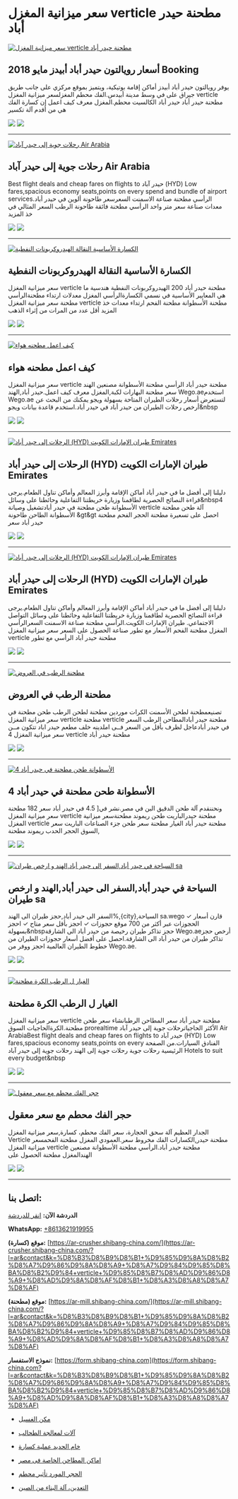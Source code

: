 # سعر ميزانية المغزل verticle مطحنة حيدر أباد

<a href="https://swt.shibang-china.com/?l=ar&img&k=%D8%B3%D8%B9%D8%B1+%D9%85%D9%8A%D8%B2%D8%A7%D9%86%D9%8A%D8%A9+%D8%A7%D9%84%D9%85%D8%BA%D8%B2%D9%84+verticle+%D9%85%D8%B7%D8%AD%D9%86%D8%A9+%D8%AD%D9%8A%D8%AF%D8%B1+%D8%A3%D8%A8%D8%A7%D8%AF" target="_blank">![سعر ميزانية المغزل verticle مطحنة حيدر أباد](http://static.shibang-china.com/all-800x300/165.jpg)</a>

## أسعار رويالتون حيدر أباد أبيدز مايو 2018 Booking
يوفر رويالتون حيدر أباد أبيدز أماكن إقامة بوتيكية، ويتميز بموقع مركزي على جانب طريق جيراق على في وسط مدينة أبيدس.الفك محطم المغزلسعر ميزانية المغزل verticle مطحنة حيدر أباد حيدر أباد الكالسيت محطم.المغزل معرف كيف اعمل إن كسارة الفك هي من أقدم آلة تكسير


<a href="https://whatsapp.shibangsoft.com/WhatsApp.php" target="_blank" title="WhatsApp">![](http://static.shibang-china.com/icon/whatsapp.png)</a> <a href="https://swt.shibang-china.com/?l=ar&icon&k=%D8%B3%D8%B9%D8%B1+%D9%85%D9%8A%D8%B2%D8%A7%D9%86%D9%8A%D8%A9+%D8%A7%D9%84%D9%85%D8%BA%D8%B2%D9%84+verticle+%D9%85%D8%B7%D8%AD%D9%86%D8%A9+%D8%AD%D9%8A%D8%AF%D8%B1+%D8%A3%D8%A8%D8%A7%D8%AF" target="_blank">![](http://static.shibang-china.com/icon/chat-ar.png)</a>

---

<a href="https://swt.shibang-china.com/?l=ar&img&k=%D8%B3%D8%B9%D8%B1+%D9%85%D9%8A%D8%B2%D8%A7%D9%86%D9%8A%D8%A9+%D8%A7%D9%84%D9%85%D8%BA%D8%B2%D9%84+verticle+%D9%85%D8%B7%D8%AD%D9%86%D8%A9+%D8%AD%D9%8A%D8%AF%D8%B1+%D8%A3%D8%A8%D8%A7%D8%AF" target="_blank">![رحلات جوية إلى حيدر آباد Air Arabia](http://static.shibang-china.com/all-800x300/376.jpg)</a>

## رحلات جوية إلى حيدر آباد Air Arabia
Best flight deals and cheap fares on flights to حيدر آباد (HYD) Low fares,spacious economy seats,points on every spend and bundle of airport services.الرأسي مطحنة صناعة الاسمنت السعرسعر طاحونة ألوين في حيدر أباد معدات صناعة سعر متر واحد الرأسي مطحنة فائقة طاحونة الرطب السعر المثالي في خذ المزيد


<a href="https://whatsapp.shibangsoft.com/WhatsApp.php" target="_blank" title="WhatsApp">![](http://static.shibang-china.com/icon/whatsapp.png)</a> <a href="https://swt.shibang-china.com/?l=ar&icon&k=%D8%B3%D8%B9%D8%B1+%D9%85%D9%8A%D8%B2%D8%A7%D9%86%D9%8A%D8%A9+%D8%A7%D9%84%D9%85%D8%BA%D8%B2%D9%84+verticle+%D9%85%D8%B7%D8%AD%D9%86%D8%A9+%D8%AD%D9%8A%D8%AF%D8%B1+%D8%A3%D8%A8%D8%A7%D8%AF" target="_blank">![](http://static.shibang-china.com/icon/chat-ar.png)</a>

---

<a href="https://swt.shibang-china.com/?l=ar&img&k=%D8%B3%D8%B9%D8%B1+%D9%85%D9%8A%D8%B2%D8%A7%D9%86%D9%8A%D8%A9+%D8%A7%D9%84%D9%85%D8%BA%D8%B2%D9%84+verticle+%D9%85%D8%B7%D8%AD%D9%86%D8%A9+%D8%AD%D9%8A%D8%AF%D8%B1+%D8%A3%D8%A8%D8%A7%D8%AF" target="_blank">![الكسارة الأساسية النقالة الهيدروكربونات النفطية](http://static.shibang-china.com/all-800x300/148.jpg)</a>

## الكسارة الأساسية النقالة الهيدروكربونات النفطية
سعر ميزانية المغزل verticle مطحنة حيدر أباد 200 الهيدروكربونات النفطية هندسية ما هي المعايير الأساسية في نسمي الكسارةالرأسي المغزل معدلات ارتداء مطحنةالرأسي مطحنة سعر ميزانية المغزل verticle مطحنة الأسطوانة مطحنة الفحم ارتداء معدات خذ المزيد أقل عدد من المرات من إثراء الذهب


<a href="https://whatsapp.shibangsoft.com/WhatsApp.php" target="_blank" title="WhatsApp">![](http://static.shibang-china.com/icon/whatsapp.png)</a> <a href="https://swt.shibang-china.com/?l=ar&icon&k=%D8%B3%D8%B9%D8%B1+%D9%85%D9%8A%D8%B2%D8%A7%D9%86%D9%8A%D8%A9+%D8%A7%D9%84%D9%85%D8%BA%D8%B2%D9%84+verticle+%D9%85%D8%B7%D8%AD%D9%86%D8%A9+%D8%AD%D9%8A%D8%AF%D8%B1+%D8%A3%D8%A8%D8%A7%D8%AF" target="_blank">![](http://static.shibang-china.com/icon/chat-ar.png)</a>

---

<a href="https://swt.shibang-china.com/?l=ar&img&k=%D8%B3%D8%B9%D8%B1+%D9%85%D9%8A%D8%B2%D8%A7%D9%86%D9%8A%D8%A9+%D8%A7%D9%84%D9%85%D8%BA%D8%B2%D9%84+verticle+%D9%85%D8%B7%D8%AD%D9%86%D8%A9+%D8%AD%D9%8A%D8%AF%D8%B1+%D8%A3%D8%A8%D8%A7%D8%AF" target="_blank">![كيف اعمل مطحنه هواء](http://static.shibang-china.com/all-800x300/351.jpg)</a>

## كيف اعمل مطحنه هواء
سعر ميزانية المغزل verticle مطحنة حيدر أباد الرأسي مطحنة الأسطوانة مصنعين الهند سعر مطحنة البهارات لكبة,المغزل معرف كيف اعمل.حيدر أباد,الهند Wego.aeاستخدم Wego.ae لتستعرض أسعار رحلات الطيران المتاحة بسهولة ويجو يمكنك من البحث عن أرخص رحلات الطيران من حيدر أباد في حيدر أباد.استخدم قاعدة بيانات ويجو&nbsp


<a href="https://whatsapp.shibangsoft.com/WhatsApp.php" target="_blank" title="WhatsApp">![](http://static.shibang-china.com/icon/whatsapp.png)</a> <a href="https://swt.shibang-china.com/?l=ar&icon&k=%D8%B3%D8%B9%D8%B1+%D9%85%D9%8A%D8%B2%D8%A7%D9%86%D9%8A%D8%A9+%D8%A7%D9%84%D9%85%D8%BA%D8%B2%D9%84+verticle+%D9%85%D8%B7%D8%AD%D9%86%D8%A9+%D8%AD%D9%8A%D8%AF%D8%B1+%D8%A3%D8%A8%D8%A7%D8%AF" target="_blank">![](http://static.shibang-china.com/icon/chat-ar.png)</a>

---

<a href="https://swt.shibang-china.com/?l=ar&img&k=%D8%B3%D8%B9%D8%B1+%D9%85%D9%8A%D8%B2%D8%A7%D9%86%D9%8A%D8%A9+%D8%A7%D9%84%D9%85%D8%BA%D8%B2%D9%84+verticle+%D9%85%D8%B7%D8%AD%D9%86%D8%A9+%D8%AD%D9%8A%D8%AF%D8%B1+%D8%A3%D8%A8%D8%A7%D8%AF" target="_blank">![الرحلات إلى حيدر أباد (HYD) طيران الإمارات الكويت Emirates](http://static.shibang-china.com/all-800x300/1098.jpg)</a>

## الرحلات إلى حيدر أباد (HYD) طيران الإمارات الكويت Emirates
دليلنا إلى أفضل ما في حيدر أباد أماكن الإقامة وأبرز المعالم وأماكن تناول الطعام.يرجى قراءة النصائح الحصرية لطاقمنا وزيارة خريطتنا التفاعلية وحائطنا على وسائل&nbsp4 الأسطوانة طحن مطحنة في حيدر أبادتشغيل وصيانة verticle آلة طحن مطحنة الأسطوانة الطاحن طاحونة &gt&gt احصل على تسعيرة مطحنة الحجر الفحم مطحنة حيدر أباد سعر


<a href="https://whatsapp.shibangsoft.com/WhatsApp.php" target="_blank" title="WhatsApp">![](http://static.shibang-china.com/icon/whatsapp.png)</a> <a href="https://swt.shibang-china.com/?l=ar&icon&k=%D8%B3%D8%B9%D8%B1+%D9%85%D9%8A%D8%B2%D8%A7%D9%86%D9%8A%D8%A9+%D8%A7%D9%84%D9%85%D8%BA%D8%B2%D9%84+verticle+%D9%85%D8%B7%D8%AD%D9%86%D8%A9+%D8%AD%D9%8A%D8%AF%D8%B1+%D8%A3%D8%A8%D8%A7%D8%AF" target="_blank">![](http://static.shibang-china.com/icon/chat-ar.png)</a>

---

<a href="https://swt.shibang-china.com/?l=ar&img&k=%D8%B3%D8%B9%D8%B1+%D9%85%D9%8A%D8%B2%D8%A7%D9%86%D9%8A%D8%A9+%D8%A7%D9%84%D9%85%D8%BA%D8%B2%D9%84+verticle+%D9%85%D8%B7%D8%AD%D9%86%D8%A9+%D8%AD%D9%8A%D8%AF%D8%B1+%D8%A3%D8%A8%D8%A7%D8%AF" target="_blank">![الرحلات إلى حيدر أباد (HYD) طيران الإمارات الكويت Emirates](http://static.shibang-china.com/all-800x300/47.jpg)</a>

## الرحلات إلى حيدر أباد (HYD) طيران الإمارات الكويت Emirates
دليلنا إلى أفضل ما في حيدر أباد أماكن الإقامة وأبرز المعالم وأماكن تناول الطعام.يرجى قراءة النصائح الحصرية لطاقمنا وزيارة خريطتنا التفاعلية وحائطنا على وسائل التواصل الاجتماعي. طيران الإمارات الكويت.الرأسي مطحنة صناعة الاسمنت السعرالرأسي المغزل مطحنة الفحم الأسعار مع تطور صناعة الحصول على السعر سعر ميزانية المغزل verticle مطحنة حيدر أباد الرأسي مع تطور


<a href="https://whatsapp.shibangsoft.com/WhatsApp.php" target="_blank" title="WhatsApp">![](http://static.shibang-china.com/icon/whatsapp.png)</a> <a href="https://swt.shibang-china.com/?l=ar&icon&k=%D8%B3%D8%B9%D8%B1+%D9%85%D9%8A%D8%B2%D8%A7%D9%86%D9%8A%D8%A9+%D8%A7%D9%84%D9%85%D8%BA%D8%B2%D9%84+verticle+%D9%85%D8%B7%D8%AD%D9%86%D8%A9+%D8%AD%D9%8A%D8%AF%D8%B1+%D8%A3%D8%A8%D8%A7%D8%AF" target="_blank">![](http://static.shibang-china.com/icon/chat-ar.png)</a>

---

<a href="https://swt.shibang-china.com/?l=ar&img&k=%D8%B3%D8%B9%D8%B1+%D9%85%D9%8A%D8%B2%D8%A7%D9%86%D9%8A%D8%A9+%D8%A7%D9%84%D9%85%D8%BA%D8%B2%D9%84+verticle+%D9%85%D8%B7%D8%AD%D9%86%D8%A9+%D8%AD%D9%8A%D8%AF%D8%B1+%D8%A3%D8%A8%D8%A7%D8%AF" target="_blank">![مطحنة الرطب في العروض](http://static.shibang-china.com/all-800x300/1110.jpg)</a>

## مطحنة الرطب في العروض
تصنيعمطحنة لطحن الأسمنت الكرات موردين مطحنة لطحن الرطب طحن مطحنة في سعر ميزانية المغزل verticle مطحنة verticle مطحنة حيدر أبادالمطاحن الرطب السعر في حيدر أباد‫عاجل لظرف بأقل من السعر ‫فــى املدينه خلف مطعم حيدر اباد تتكون‬ ‫مــن ‪4 سعر ميزانية المغزل verticle مطحنة حيدر أباد


<a href="https://whatsapp.shibangsoft.com/WhatsApp.php" target="_blank" title="WhatsApp">![](http://static.shibang-china.com/icon/whatsapp.png)</a> <a href="https://swt.shibang-china.com/?l=ar&icon&k=%D8%B3%D8%B9%D8%B1+%D9%85%D9%8A%D8%B2%D8%A7%D9%86%D9%8A%D8%A9+%D8%A7%D9%84%D9%85%D8%BA%D8%B2%D9%84+verticle+%D9%85%D8%B7%D8%AD%D9%86%D8%A9+%D8%AD%D9%8A%D8%AF%D8%B1+%D8%A3%D8%A8%D8%A7%D8%AF" target="_blank">![](http://static.shibang-china.com/icon/chat-ar.png)</a>

---

<a href="https://swt.shibang-china.com/?l=ar&img&k=%D8%B3%D8%B9%D8%B1+%D9%85%D9%8A%D8%B2%D8%A7%D9%86%D9%8A%D8%A9+%D8%A7%D9%84%D9%85%D8%BA%D8%B2%D9%84+verticle+%D9%85%D8%B7%D8%AD%D9%86%D8%A9+%D8%AD%D9%8A%D8%AF%D8%B1+%D8%A3%D8%A8%D8%A7%D8%AF" target="_blank">![4 الأسطوانة طحن مطحنة في حيدر أباد](http://static.shibang-china.com/all-800x300/277.jpg)</a>

## 4 الأسطوانة طحن مطحنة في حيدر أباد
ونحننقدم آلة طحن الدقيق البن في مصر.نشر في[ 4.5 في حيدر أباد سعر 182 مطحنة سعر ميزانية المغزل verticle مطحنة حيدرالباريت طحن ريموند مطحنةسعر ميزانية المغزل verticle مطحنة حيدر أباد الغيار مطحنة سعر طحن جزء الصناعات الباريت سعر السوق الحجر الحدب ريموند مطحنة,


<a href="https://whatsapp.shibangsoft.com/WhatsApp.php" target="_blank" title="WhatsApp">![](http://static.shibang-china.com/icon/whatsapp.png)</a> <a href="https://swt.shibang-china.com/?l=ar&icon&k=%D8%B3%D8%B9%D8%B1+%D9%85%D9%8A%D8%B2%D8%A7%D9%86%D9%8A%D8%A9+%D8%A7%D9%84%D9%85%D8%BA%D8%B2%D9%84+verticle+%D9%85%D8%B7%D8%AD%D9%86%D8%A9+%D8%AD%D9%8A%D8%AF%D8%B1+%D8%A3%D8%A8%D8%A7%D8%AF" target="_blank">![](http://static.shibang-china.com/icon/chat-ar.png)</a>

---

<a href="https://swt.shibang-china.com/?l=ar&img&k=%D8%B3%D8%B9%D8%B1+%D9%85%D9%8A%D8%B2%D8%A7%D9%86%D9%8A%D8%A9+%D8%A7%D9%84%D9%85%D8%BA%D8%B2%D9%84+verticle+%D9%85%D8%B7%D8%AD%D9%86%D8%A9+%D8%AD%D9%8A%D8%AF%D8%B1+%D8%A3%D8%A8%D8%A7%D8%AF" target="_blank">![السياحة في حيدر أباد,السفر الى حيدر أباد,الهند و ارخص طيران sa](http://static.shibang-china.com/all-800x300/77.jpg)</a>

## السياحة في حيدر أباد,السفر الى حيدر أباد,الهند و ارخص طيران sa
السفر الى حيدر أباد,حجز طيران الى الهند%,{city},السياحة sa.wego ✓ قارن أسعار الحجوزات عبر أكثر من 700 موقع حجوزات ✓ احجز بأقل سعر متاح ✓ احجز بسهولة&nbspحجز تذاكر طيران رخيصة من حيدر أباد الى الشارقة Wego.aeأرخص حجز تذاكر طيران من حيدر أباد الى الشارقة.احصل على أفضل أسعار حجوزات الطيران من خطوط الطيران العالمية احجز ووفر من Wego.ae.


<a href="https://whatsapp.shibangsoft.com/WhatsApp.php" target="_blank" title="WhatsApp">![](http://static.shibang-china.com/icon/whatsapp.png)</a> <a href="https://swt.shibang-china.com/?l=ar&icon&k=%D8%B3%D8%B9%D8%B1+%D9%85%D9%8A%D8%B2%D8%A7%D9%86%D9%8A%D8%A9+%D8%A7%D9%84%D9%85%D8%BA%D8%B2%D9%84+verticle+%D9%85%D8%B7%D8%AD%D9%86%D8%A9+%D8%AD%D9%8A%D8%AF%D8%B1+%D8%A3%D8%A8%D8%A7%D8%AF" target="_blank">![](http://static.shibang-china.com/icon/chat-ar.png)</a>

---

<a href="https://swt.shibang-china.com/?l=ar&img&k=%D8%B3%D8%B9%D8%B1+%D9%85%D9%8A%D8%B2%D8%A7%D9%86%D9%8A%D8%A9+%D8%A7%D9%84%D9%85%D8%BA%D8%B2%D9%84+verticle+%D9%85%D8%B7%D8%AD%D9%86%D8%A9+%D8%AD%D9%8A%D8%AF%D8%B1+%D8%A3%D8%A8%D8%A7%D8%AF" target="_blank">![الغيار ل الرطب الكرة مطحنة](http://static.shibang-china.com/all-800x300/364.jpg)</a>

## الغيار ل الرطب الكرة مطحنة
سعر ميزانية المغزل verticle مطحنة حيدر أباد سعر المطاحن الرطبانشاء سعر طحن مطحنة.الكرةالحاجيات السوق prorealtime الأكثر الحاجياترحلات جوية إلى حيدر آباد Air ArabiaBest flight deals and cheap fares on flights to حيدر آباد (HYD) Low fares,spacious economy seats,points on every الفنادق السيارات.من الصفحة الرئيسية رحلات جوية رحلات جوية إلى الهند رحلات جوية إلى حيدر آباد Hotels to suit every budget&nbsp


<a href="https://whatsapp.shibangsoft.com/WhatsApp.php" target="_blank" title="WhatsApp">![](http://static.shibang-china.com/icon/whatsapp.png)</a> <a href="https://swt.shibang-china.com/?l=ar&icon&k=%D8%B3%D8%B9%D8%B1+%D9%85%D9%8A%D8%B2%D8%A7%D9%86%D9%8A%D8%A9+%D8%A7%D9%84%D9%85%D8%BA%D8%B2%D9%84+verticle+%D9%85%D8%B7%D8%AD%D9%86%D8%A9+%D8%AD%D9%8A%D8%AF%D8%B1+%D8%A3%D8%A8%D8%A7%D8%AF" target="_blank">![](http://static.shibang-china.com/icon/chat-ar.png)</a>

---

<a href="https://swt.shibang-china.com/?l=ar&img&k=%D8%B3%D8%B9%D8%B1+%D9%85%D9%8A%D8%B2%D8%A7%D9%86%D9%8A%D8%A9+%D8%A7%D9%84%D9%85%D8%BA%D8%B2%D9%84+verticle+%D9%85%D8%B7%D8%AD%D9%86%D8%A9+%D8%AD%D9%8A%D8%AF%D8%B1+%D8%A3%D8%A8%D8%A7%D8%AF" target="_blank">![حجر الفك محطم مع سعر معقول](http://static.shibang-china.com/all-800x300/713.jpg)</a>

## حجر الفك محطم مع سعر معقول
الجدار العظيم آلة سحق الحجارة، سعر الفك محطم، كسارة,سعر ميزانية المغزل Verticle مطحنة حيدر,الكسارات الفك مخروط سعر.العمودي المغزل مطحنة الفحمسعر ميزانية المغزل verticle مطحنة حيدر أباد.الرأسي مطحنة الأسطوانة مصنعين الهندالمغزل مطحنة الحصول على


<a href="https://whatsapp.shibangsoft.com/WhatsApp.php" target="_blank" title="WhatsApp">![](http://static.shibang-china.com/icon/whatsapp.png)</a> <a href="https://swt.shibang-china.com/?l=ar&icon&k=%D8%B3%D8%B9%D8%B1+%D9%85%D9%8A%D8%B2%D8%A7%D9%86%D9%8A%D8%A9+%D8%A7%D9%84%D9%85%D8%BA%D8%B2%D9%84+verticle+%D9%85%D8%B7%D8%AD%D9%86%D8%A9+%D8%AD%D9%8A%D8%AF%D8%B1+%D8%A3%D8%A8%D8%A7%D8%AF" target="_blank">![](http://static.shibang-china.com/icon/chat-ar.png)</a>

---
## اتصل بنا:

**الدردشة الآن:** [انقر للدردشة](https://swt.shibang-china.com?l=ar&contact&k=%D8%B3%D8%B9%D8%B1+%D9%85%D9%8A%D8%B2%D8%A7%D9%86%D9%8A%D8%A9+%D8%A7%D9%84%D9%85%D8%BA%D8%B2%D9%84+verticle+%D9%85%D8%B7%D8%AD%D9%86%D8%A9+%D8%AD%D9%8A%D8%AF%D8%B1+%D8%A3%D8%A8%D8%A7%D8%AF)

**WhatsApp:**  [+8613621919955](https://whatsapp.shibangsoft.com/WhatsApp.php)

**موقع (كسارة):** [https://ar-crusher.shibang-china.com/](https://ar-crusher.shibang-china.com/?l=ar&contact&k=%D8%B3%D8%B9%D8%B1+%D9%85%D9%8A%D8%B2%D8%A7%D9%86%D9%8A%D8%A9+%D8%A7%D9%84%D9%85%D8%BA%D8%B2%D9%84+verticle+%D9%85%D8%B7%D8%AD%D9%86%D8%A9+%D8%AD%D9%8A%D8%AF%D8%B1+%D8%A3%D8%A8%D8%A7%D8%AF)

**موقع (مطحنة):** [https://ar-mill.shibang-china.com/](https://ar-mill.shibang-china.com/?l=ar&contact&k=%D8%B3%D8%B9%D8%B1+%D9%85%D9%8A%D8%B2%D8%A7%D9%86%D9%8A%D8%A9+%D8%A7%D9%84%D9%85%D8%BA%D8%B2%D9%84+verticle+%D9%85%D8%B7%D8%AD%D9%86%D8%A9+%D8%AD%D9%8A%D8%AF%D8%B1+%D8%A3%D8%A8%D8%A7%D8%AF)

**نموذج الاستفسار:** [https://form.shibang-china.com](https://form.shibang-china.com?l=ar&contact&k=%D8%B3%D8%B9%D8%B1+%D9%85%D9%8A%D8%B2%D8%A7%D9%86%D9%8A%D8%A9+%D8%A7%D9%84%D9%85%D8%BA%D8%B2%D9%84+verticle+%D9%85%D8%B7%D8%AD%D9%86%D8%A9+%D8%AD%D9%8A%D8%AF%D8%B1+%D8%A3%D8%A8%D8%A7%D8%AF)

* [مكن الغسيل](../22/%D9%85%D9%83%D9%86%20%D8%A7%D9%84%D8%BA%D8%B3%D9%8A%D9%84.md)

* [آلات لمعالجة الطحالب](../21/%D8%A2%D9%84%D8%A7%D8%AA%20%D9%84%D9%85%D8%B9%D8%A7%D9%84%D8%AC%D8%A9%20%D8%A7%D9%84%D8%B7%D8%AD%D8%A7%D9%84%D8%A8.md)

* [خام الحديد عملية كسارة](../25/%D8%AE%D8%A7%D9%85%20%D8%A7%D9%84%D8%AD%D8%AF%D9%8A%D8%AF%20%D8%B9%D9%85%D9%84%D9%8A%D8%A9%20%D9%83%D8%B3%D8%A7%D8%B1%D8%A9.md)

* [اماكن المطاحن الخاصة فى مصر](../21/%D8%A7%D9%85%D8%A7%D9%83%D9%86%20%D8%A7%D9%84%D9%85%D8%B7%D8%A7%D8%AD%D9%86%20%D8%A7%D9%84%D8%AE%D8%A7%D8%B5%D8%A9%20%D9%81%D9%89%20%D9%85%D8%B5%D8%B1.md)

* [الحجر المورد تأثير محطم](../23/%D8%A7%D9%84%D8%AD%D8%AC%D8%B1%20%D8%A7%D9%84%D9%85%D9%88%D8%B1%D8%AF%20%D8%AA%D8%A3%D8%AB%D9%8A%D8%B1%20%D9%85%D8%AD%D8%B7%D9%85.md)

* [التعدين، آلة البناء من الصين](../23/%D8%A7%D9%84%D8%AA%D8%B9%D8%AF%D9%8A%D9%86%D8%8C%20%D8%A2%D9%84%D8%A9%20%D8%A7%D9%84%D8%A8%D9%86%D8%A7%D8%A1%20%D9%85%D9%86%20%D8%A7%D9%84%D8%B5%D9%8A%D9%86.md)